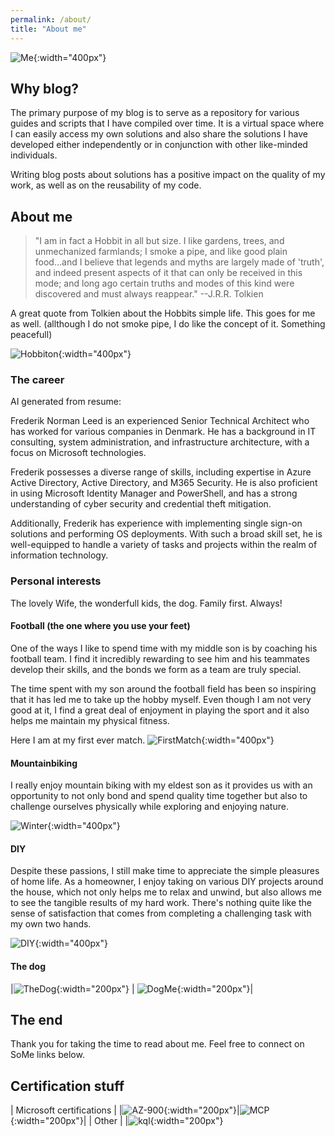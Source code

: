 ```yaml
---
permalink: /about/
title: "About me"
---
```

![Me](/assets/images/me.jfif){:width="400px"}
## Why blog?

The primary purpose of my blog is to serve as a repository for various guides and scripts that I have compiled over time. It is a virtual space where I can easily access my own solutions and also share the solutions I have developed either independently or in conjunction with other like-minded individuals.

Writing blog posts about solutions has a positive impact on the quality of my work, as well as on the reusability of my code.

## About me

>"I am in fact a Hobbit in all but size. I like gardens, trees, and unmechanized farmlands; I smoke a pipe, and like good plain food...and I believe that  legends and myths are largely made of 'truth', and indeed present aspects of it that can only be received in this mode; and long ago certain truths and modes of this kind were discovered and must always reappear."  --J.R.R. Tolkien

A great quote from Tolkien about the Hobbits simple life. This goes for me as well. (allthough I do not smoke pipe, I do like the concept of it. Something peacefull)

![Hobbiton](/assets/images/hobbit.jpg){:width="400px"}

### The career

AI generated from resume:

Frederik Norman Leed is an experienced Senior Technical Architect who has worked for various companies in Denmark. He has a background in IT consulting, system administration, and infrastructure architecture, with a focus on Microsoft technologies. 

Frederik possesses a diverse range of skills, including expertise in Azure Active Directory, Active Directory, and M365 Security. He is also proficient in using Microsoft Identity Manager and PowerShell, and has a strong understanding of cyber security and credential theft mitigation.

Additionally, Frederik has experience with implementing single sign-on solutions and performing OS deployments. With such a broad skill set, he is well-equipped to handle a variety of tasks and projects within the realm of information technology.

### Personal interests

The lovely Wife, the wonderfull kids, the dog. Family first. Always!

#### Football (the one where you use your feet)

One of the ways I like to spend time with my middle son is by coaching his football team. I find it incredibly rewarding to see him and his teammates develop their skills, and the bonds we form as a team are truly special.

The time spent with my son around the football field has been so inspiring that it has led me to take up the hobby myself. Even though I am not very good at it, I find a great deal of enjoyment in playing the sport and it also helps me maintain my physical fitness.

Here I am at my first ever match.
![FirstMatch](/assets/images/firstfootbaal.jpg){:width="400px"}

#### Mountainbiking

I really enjoy mountain biking with my eldest son as it provides us with an opportunity to not only bond and spend quality time together but also to challenge ourselves physically while exploring and enjoying nature.

![Winter](/assets/images/mbk_winter.jpg){:width="400px"}

#### DIY

Despite these passions, I still make time to appreciate the simple pleasures of home life. As a homeowner, I enjoy taking on various DIY projects around the house, which not only helps me to relax and unwind, but also allows me to see the tangible results of my hard work. There's nothing quite like the sense of satisfaction that comes from completing a challenging task with my own two hands.

![DIY](/assets/images/diy.jpg){:width="400px"}
#### The dog

|![TheDog](/assets/images/vega.jpeg){:width="200px"} | ![DogMe](/assets/images/meanddog.jpg){:width="200px"}|

## The end

Thank you for taking the time to read about me. Feel free to connect on SoMe links below.


## Certification stuff
| Microsoft certifications |
|![AZ-900](/assets/images/microsoft-certified-fundamentals-badge.svg){:width="200px"}|![MCP](/assets/images/microsoft-certified-general-badge.svg){:width="200px"}|
| Other |
|![kql](/assets/images/cert_kql.png){:width="200px"}
